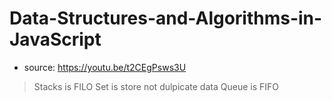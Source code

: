 # Data-Structures-and-Algorithms-in-JavaScript
 
- source: https://youtu.be/t2CEgPsws3U

> Stacks is FILO
> Set is store not dulpicate data
> Queue is FIFO